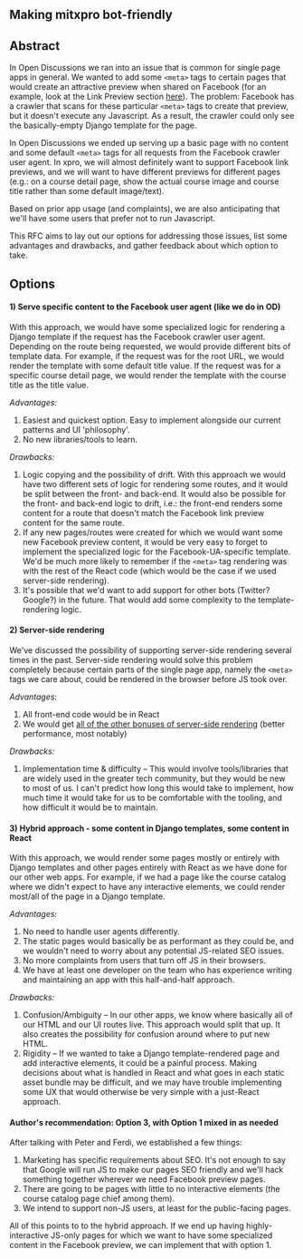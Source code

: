 ## Making mitxpro bot-friendly

## Abstract

In Open Discussions we ran into an issue that is common for single page 
apps in general. We wanted to add some `<meta>` tags to certain pages that
would create an attractive preview when shared on Facebook (for an example, 
look at the Link Preview section [here](https://developers.facebook.com/tools/debug/sharing/?q=http%3A%2F%2Fmit.edu)).
The problem: Facebook has a crawler that scans for these particular `<meta>`
tags to create that preview, but it doesn't execute any Javascript. As a result,
the crawler could only see the basically-empty Django template for the page.

In Open Discussions we ended up serving up a basic page with no content and
some default `<meta>` tags for all requests from the Facebook crawler user agent. 
In xpro, we will almost definitely want to support Facebook link previews, and
we will want to have different previews for different pages (e.g.: on a course
detail page, show the actual course image and course title rather than some default 
image/text).

Based on prior app usage (and complaints), we are also anticipating that we'll 
have some users that prefer not to run Javascript.

This RFC aims to lay out our options for addressing those issues, list some advantages and
drawbacks, and gather feedback about which option to take.

## Options

#### 1) Serve specific content to the Facebook user agent (like we do in OD)

With this approach, we would have some specialized logic for rendering a Django
template if the request has the Facebook crawler user agent. Depending on the 
route being requested, we would provide different bits of template data. For example,
if the request was for the root URL, we would render the template with some default title
value. If the request was for a specific course detail page, we would render the template
with the course title as the title value.

*Advantages:*
1. Easiest and quickest option. Easy to implement alongside our current patterns and UI 'philosophy'.
1. No new libraries/tools to learn.

*Drawbacks:*
1. Logic copying and the possibility of drift. With this approach we would have
  two different sets of logic for rendering some routes, and it would be split
  between the front- and back-end. It would also be possible for the front- and 
  back-end logic to drift, i.e.: the front-end renders some content for a route that
  doesn't match the Facebook link preview content for the same route.
1. If any new pages/routes were created for which we would want some new
  Facebook preview content, it would be very easy to forget to implement the 
  specialized logic for the Facebook-UA-specific template. We'd be much
  more likely to remember if the `<meta>` tag rendering was with the rest of
  the React code (which would be the case if we used server-side rendering).
1. It's possible that we'd want to add support for other bots (Twitter? Google?) in
  the future. That would add some complexity to the template-rendering logic.

#### 2) Server-side rendering

We've discussed the possibility of supporting server-side rendering several times
in the past. Server-side rendering would solve this problem completely because
certain parts of the single page app, namely the `<meta>` tags we care about, could 
be rendered in the browser before JS took over.

*Advantages:*
1. All front-end code would be in React
1. We would get [all of the other bonuses of server-side rendering](https://medium.com/walmartlabs/the-benefits-of-server-side-rendering-over-client-side-rendering-5d07ff2cefe8)
  (better performance, most notably)

*Drawbacks:*
1. Implementation time & difficulty – This would involve tools/libraries that are
  widely used in the greater tech community, but they would be new to most of us.
  I can't predict how long this would take to implement, how much time it would take
  for us to be comfortable with the tooling, and how difficult it would be to maintain.

#### 3) Hybrid approach - some content in Django templates, some content in React

With this approach, we would render some pages mostly or entirely with Django templates
and other pages entirely with React as we have done for our other web apps. 
For example, if we had a page like the course catalog where we didn't expect to have
any interactive elements, we could render most/all of the page in a Django template.

*Advantages:*
1. No need to handle user agents differently.
1. The static pages would basically be as performant as they could be, and we wouldn't
  need to worry about any potential JS-related SEO issues.
1. No more complaints from users that turn off JS in their browsers.
1. We have at least one developer on the team who has experience writing and maintaining
  an app with this half-and-half approach.

*Drawbacks:*
1. Confusion/Ambiguity – In our other apps, we know where basically all of our HTML and 
  our UI routes live. This approach would split that up. It also creates the possibility
  for confusion around where to put new HTML.
1. Rigidity – If we wanted to take a Django template-rendered page and add interactive elements,
  it could be a painful process. Making decisions about what is handled in React and what
  goes in each static asset bundle may be difficult, and we may have trouble implementing
  some UX that would otherwise be very simple with a just-React approach.

#### Author's recommendation: Option 3, with Option 1 mixed in as needed

After talking with Peter and Ferdi, we established a few things:

1. Marketing has specific requirements about SEO. It's not enough to say that Google will
  run JS to make our pages SEO friendly and we'll hack something together wherever we need 
  Facebook preview pages.
1. There are going to be pages with little to no interactive elements (the course
  catalog page chief among them).
1. We intend to support non-JS users, at least for the public-facing pages.

All of this points to to the hybrid approach. If we end up having highly-interactive
JS-only pages for which we want to have some specialized content in the Facebook preview,
we can implement that with option 1. 
